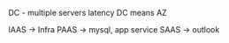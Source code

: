 DC - multiple servers
latency
DC means AZ

IAAS -> Infra
PAAS -> mysql, app service
SAAS -> outlook

